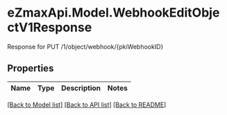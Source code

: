 # eZmaxApi.Model.WebhookEditObjectV1Response
Response for PUT /1/object/webhook/{pkiWebhookID}

## Properties

Name | Type | Description | Notes
------------ | ------------- | ------------- | -------------

[[Back to Model list]](../README.md#documentation-for-models) [[Back to API list]](../README.md#documentation-for-api-endpoints) [[Back to README]](../README.md)

